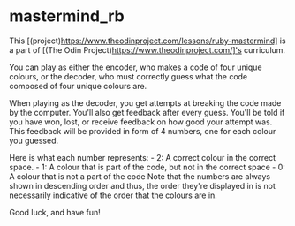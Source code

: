 # mastermind_rb

This [(project)https://www.theodinproject.com/lessons/ruby-mastermind] is a part of [(The Odin Project)https://www.theodinproject.com/]'s curriculum.

You can play as either the encoder, who makes a code of four unique colours, or the decoder, who must correctly guess what the code composed of four unique colours are.

When playing as the decoder, you get attempts at breaking the code made by the computer. You'll also get feedback after every guess. You'll be told if you have won, lost, or receive feedback on how good your attempt was. This feedback will be provided in form of 4 numbers, one for each colour you guessed.

Here is what each number represents:
    - 2: A correct colour in the correct space.
    - 1: A colour that is part of the code, but not in the correct space
    - 0: A colour that is not a part of the code
Note that the numbers are always shown in descending order and thus, the order they're displayed in is not necessarily indicative of the order that the colours are in.

Good luck, and have fun!
